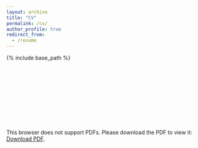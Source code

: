 ```yaml
---
layout: archive
title: "CV"
permalink: /cv/
author_profile: true
redirect_from:
  - /resume
---
```


{% include base_path %}

<object data="https://dulangaweerakoon.com/images/cv_2.pdf" type="application/pdf" width="700px" height="700px">
    <embed src="https://dulangaweerakoon.com/images/cv_2.pdf">
        <p>This browser does not support PDFs. Please download the PDF to view it: <a href="https://dulangaweerakoon.com/images/cv_2.pdf">Download PDF</a>.</p>
    </embed>
</object>
